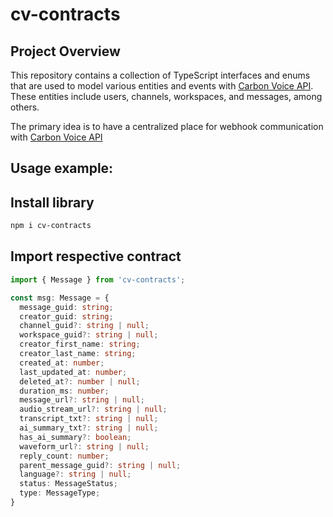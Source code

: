 # cv-contracts

## Project Overview
This repository contains a collection of TypeScript interfaces and enums that are used to model various entities and events with [Carbon Voice API](https://api.carbonvoice.app/v2/docs/#/). These entities include users, channels, workspaces, and messages, among others.

The primary idea is to have a centralized place for webhook communication with [Carbon Voice API](https://api.carbonvoice.app/v2/docs/#/)

## Usage example:

## Install library
```bash
npm i cv-contracts
```

## Import respective contract
```ts
import { Message } from 'cv-contracts';

const msg: Message = {
  message_guid: string;
  creator_guid: string;
  channel_guid?: string | null;
  workspace_guid?: string | null;
  creator_first_name: string;
  creator_last_name: string;
  created_at: number;
  last_updated_at: number;
  deleted_at?: number | null;
  duration_ms: number;
  message_url?: string | null;
  audio_stream_url?: string | null;
  transcript_txt?: string | null;
  ai_summary_txt?: string | null;
  has_ai_summary?: boolean;
  waveform_url?: string | null;
  reply_count: number;
  parent_message_guid?: string | null;
  language?: string | null;
  status: MessageStatus;
  type: MessageType;
}
```
